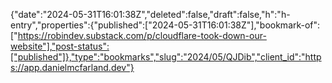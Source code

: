 {"date":"2024-05-31T16:01:38Z","deleted":false,"draft":false,"h":"h-entry","properties":{"published":["2024-05-31T16:01:38Z"],"bookmark-of":["https://robindev.substack.com/p/cloudflare-took-down-our-website"],"post-status":["published"]},"type":"bookmarks","slug":"2024/05/QJDib","client_id":"https://app.danielmcfarland.dev"}